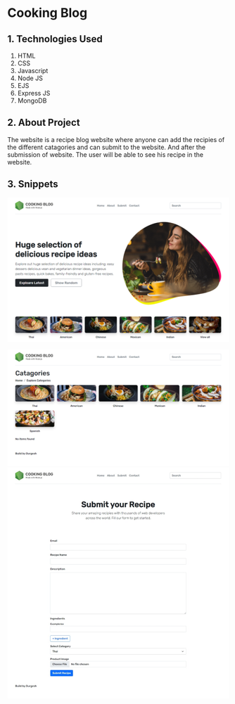 # Cooking Blog

## 1. Technologies Used

1.  HTML
2.  CSS
3.  Javascript
4.  Node JS
5.  EJS
6.  Express JS
7.  MongoDB

## 2. About Project

The website is a recipe blog website where anyone can add the recipies of the different catagories and can submit to the website. And after the submission of website. The user will be able to see his recipe in the website.

## 3. Snippets

![](/assets/home.png "Home Page")

![](/assets/catagories.png "Explore Page")
![](/assets/submitPage.jpeg "Home Page")
